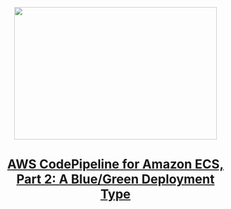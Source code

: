 <p align="center">
  <img width="460" height="300" src="https://miro.medium.com/max/700/1*kQS5gXiXi0XGjm524hNqPw.png">
</p>

<h1 align="center"><a href="https://aws.plainenglish.io/aws-codepipeline-for-amazon-ecs-part-2-a-blue-green-deployment-type-c162fd73be91">AWS CodePipeline for Amazon ECS, Part 2: A Blue/Green Deployment Type</a></h1>


 

